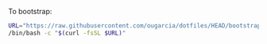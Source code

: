To bootstrap:

```sh
URL="https://raw.githubusercontent.com/ougarcia/dotfiles/HEAD/bootstrap"
/bin/bash -c "$(curl -fsSL $URL)"
```
